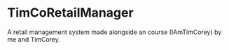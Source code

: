 # TimCoRetailManager
A retail management system made alongside an course (IAmTimCorey) by me and TimCorey.
